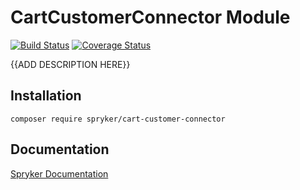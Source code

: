 # CartCustomerConnector Module
[![Build Status](https://travis-ci.org/spryker/CartCustomerConnector.svg)](https://travis-ci.org/spryker/CartCustomerConnector)
[![Coverage Status](https://coveralls.io/repos/github/spryker/CartCustomerConnector/badge.svg)](https://coveralls.io/github/spryker/CartCustomerConnector)

{{ADD DESCRIPTION HERE}}

## Installation

```
composer require spryker/cart-customer-connector
```

## Documentation

[Spryker Documentation](https://academy.spryker.com/developing_with_spryker/module_guide/modules.html)
